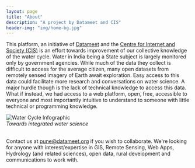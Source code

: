 ```yaml
---
layout: page
title: "About"
description: "A project by Datameet and CIS"
header-img: "img/home-bg.jpg"
---
```


This platform, an initiative of [Datameet](http://datameet.org/) and the [Centre for Internet and Society (CIS)](https://cis-india.org/) is an effort towards improvement of our collective knowledge of the water cycle. Water in India being a State subject is largely monitored only by government agencies. While much of the data they collect is difficult to access for the average citizen, many open datasets from remotely sensed imagery of Earth await exploration. Easy access to this data could facilitate more research and conversations on water science. A major hurdle though is the lack of technical knowledge to access this data. What if instead, we had access to a web platform, open, free, accessible to everyone and most importantly intuitive to understand to someone with little technical or programming knowledge.

![Water Cycle Infographic](https://datameet-pune.github.io/open-water-data/img/water-cycle.png)
<br>*Towards integrated water science*

<br> Contact us at pune@datameet.org if you wish to collaborate. We're looking for anyone with interest/expertise in GIS, Remote Sensing, Web Apps, Hydrology (and related sciences), open data, rural development and communications to work with.
